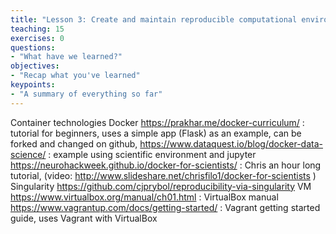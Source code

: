 ```yaml
---
title: "Lesson 3: Create and maintain reproducible computational environments"
teaching: 15
exercises: 0
questions:
- "What have we learned?"
objectives:
- "Recap what you've learned"
keypoints:
- "A summary of everything so far"
---
```


Container technologies
Docker
https://prakhar.me/docker-curriculum/ : tutorial for beginners, uses a simple app (Flask) as an example, can be forked and changed on github, 
https://www.dataquest.io/blog/docker-data-science/ : example using scientific environment and jupyter
https://neurohackweek.github.io/docker-for-scientists/ : Chris an hour long tutorial, (video: http://www.slideshare.net/chrisfilo1/docker-for-scientists )
Singularity
https://github.com/cjprybol/reproducibility-via-singularity
VM
https://www.virtualbox.org/manual/ch01.html : VirtualBox manual
https://www.vagrantup.com/docs/getting-started/ : Vagrant getting started guide, uses Vagrant with VirtualBox 

